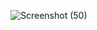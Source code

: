 ![Screenshot (50)](https://github.com/user-attachments/assets/f0a8be47-270b-4daf-aee3-269e2e84b34d)
